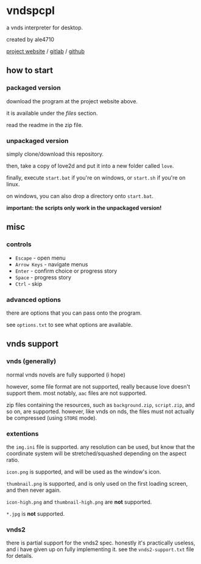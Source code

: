 # vndspcpl

a vnds interpreter for desktop.

created by ale4710

[project website](https://alego.web.fc2.com/vnds/vndspcpl/) / [gitlab](https://gitlab.com/ale4710/vndspcpl) / [github](https://github.com/ale4710/vndspcpl)

## how to start

### packaged version

download the program at the project website above.

it is available under the *files* section.

read the readme in the zip file.

### unpackaged version

simply clone/download this repository.

then, take a copy of love2d and put it into a new folder called `love`.

finally, execute `start.bat` if you're on windows, or `start.sh` if you're on linux.

on windows, you can also drop a directory onto `start.bat`.

**important: the scripts only work in the unpackaged version!**

## misc

### controls

* `Escape` - open menu
* `Arrow Keys` - navigate menus
* `Enter` - confirm choice or progress story
* `Space` - progress story
* `Ctrl` - skip

### advanced options

there are options that you can pass onto the program.

see `options.txt` to see what options are available.

## vnds support

### vnds (generally)

normal vnds novels are fully supported (i hope)

however, some file format are not supported, really because love doesn't support them. most notably, `aac` files are not supported.

zip files containing the resources, such as `background.zip`, `script.zip`, and so on, are supported. however, like vnds on nds, the files must not actually be compressed (using `STORE` mode).

### extentions

the `img.ini` file is supported. any resolution can be used, but know that the coordinate system will be stretched/squashed depending on the aspect ratio.

`icon.png` is supported, and will be used as the window's icon.

`thumbnail.png` is supported, and is only used on the first loading screen, and then never again.

`icon-high.png` and `thumbnail-high.png` are **not** supported.

`*.jpg` is **not** supported.

### vnds2

there is partial support for the vnds2 spec. honestly it's practically useless, and i have given up on fully implementing it. see the `vnds2-support.txt` file for details.